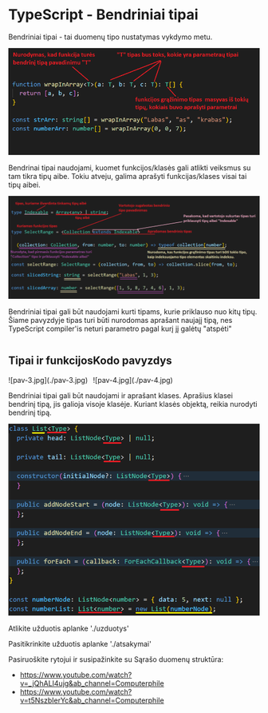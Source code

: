# TypeScript - Bendriniai tipai

Bendriniai tipai - tai duomenų tipo nustatymas vykdymo metu.

![pav-1.jpg](./pav-1.jpg)

Bendrinai tipai naudojami, kuomet funkcijos/klasės gali atlikti veiksmus su tam tikra tipų aibe.
Tokiu atveju, galima aprašyti funkcijas/klases visai tai tipų aibei.

![pav-2.jpg](./pav-2.jpg)

Bendriniai tipai gali būt naudojami kurti tipams, kurie priklauso nuo kitų tipų.
Šiame pavyzdyje tipas turi būti nurodomas aprašant naujajį tipą, nes TypeScript compiler'is neturi parametro pagal kurį jį galėtų "atspėti"

<div style="display: flex; gap: 2">
  <div> 
    <h2>Tipai ir funkcijos</h2>
    ![pav-3.jpg](./pav-3.jpg)
  </div>

  <div>
    <h2>Kodo pavyzdys</h2>
    ![pav-4.jpg](./pav-4.jpg)
  </div>

</div>

Bendriniai tipai gali būt naudojami ir aprašant klases. Aprašius klasei bendrinį tipą, jis galioja visoje klasėje.
Kuriant klasės objektą, reikia nurodyti bendrinį tipą.

![pav-5.jpg](./pav-5.jpg)

Atlikite užduotis aplanke './uzduotys'

Pasitikrinkite užduotis aplanke './atsakymai'

Pasiruoškite rytojui ir susipažinkite su Sąrašo duomenų struktūra:
  * https://www.youtube.com/watch?v=_jQhALI4ujg&ab_channel=Computerphile
  * https://www.youtube.com/watch?v=t5NszbIerYc&ab_channel=Computerphile